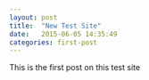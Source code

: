 ```yaml
---
layout: post
title:  "New Test Site"
date:   2015-06-05 14:35:49
categories: first-post
---
```


This is the first post on this test site
